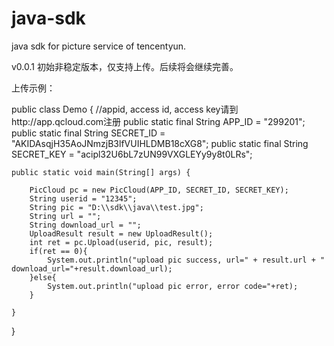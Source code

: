 # java-sdk
java sdk for picture service of tencentyun.

v0.0.1
初始非稳定版本，仅支持上传。后续将会继续完善。

上传示例：


public class Demo {
	//appid, access id, access key请到http://app.qcloud.com注册
	public static final String APP_ID = "299201";
	public static final String SECRET_ID = "AKIDAsqjH35AoJNmzjB3lfVUIHLDMB18cXG8";
	public static final String SECRET_KEY = "acipl32U6bL7zUN99VXGLEYy9y8t0LRs";
	
	public static void main(String[] args) {

		PicCloud pc = new PicCloud(APP_ID, SECRET_ID, SECRET_KEY);
		String userid = "12345";
		String pic = "D:\\sdk\\java\\test.jpg";		
		String url = "";
		String download_url = "";
		UploadResult result = new UploadResult();
		int ret = pc.Upload(userid, pic, result);
		if(ret == 0){
			System.out.println("upload pic success, url=" + result.url + " download_url="+result.download_url);
		}else{
			System.out.println("upload pic error, error code="+ret);
		}
		
	}
}
